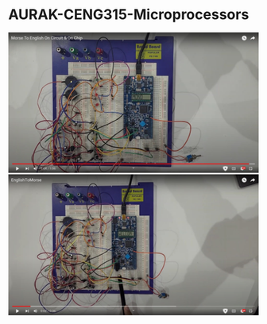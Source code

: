 # AURAK-CENG315-Microprocessors

<a href="https://youtu.be/FeWbVRlM3Dc">
  <img src="Assets/MorseToEnglish.jpg" alt="Watch the video" width="1000">
</a>


<a href="https://youtu.be/CW9qCfB3q6Q">
  <img src="Assets/EnglishToMorse.jpg" alt="Watch the video" width="1000">
</a>
